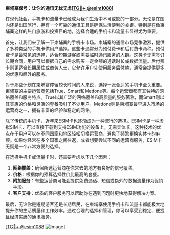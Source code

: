 **柬埔寨保号：让你的通讯无忧无虑[[TG💪+ @esim1088](https://t.me/s/esim1088)]**

在现代社会，手机卡和流量卡已经成为我们生活中不可或缺的一部分。无论是在国内还是出国旅行，拥有一个可靠的通讯工具是确保生活便利的关键。特别是在像柬埔寨这样的热门旅游和投资目的地，选择合适的手机卡和流量卡显得尤为重要。

首先，让我们来了解一下柬埔寨的手机卡市场。柬埔寨的通信市场竞争激烈，提供了多种类型的手机卡供用户选择。这些卡通常分为预付费卡和后付费卡两种。预付费卡是最常见的选择，适合短期游客或需要临时通讯服务的人群。这类卡无需签订长期合同，用户可以根据自己的需求购买一定金额的通话时长或数据流量。后付费卡则更适合长期居住或商务人士，它允许用户先使用服务后付款，通常会提供更多的优惠和额外的服务。

对于那些计划在柬埔寨停留较长时间的人来说，选择一张合适的手机卡至关重要。柬埔寨的主要运营商包括True、Smart和Metfone等。每个运营商都有其独特的网络覆盖和服务特点。True以其广泛的网络覆盖和高质量的服务著称，而Smart则以其实惠的价格和灵活的套餐吸引了不少用户。Metfone则是柬埔寨最早进入市场的运营商之一，拥有丰富的经验和稳定的网络。

除了传统的手机卡，近年来ESIM卡也逐渐成为一种流行的选择。ESIM卡是一种虚拟SIM卡，可以直接下载到支持ESIM功能的设备上，无需实体卡。这种技术的优点在于用户可以在不同国家和地区轻松切换运营商，避免了频繁更换实体卡的麻烦。如果你经常在多个国家之间往返，或者想要尝试不同的运营商服务，ESIM卡无疑是一个非常方便的选择。

在选择手机卡或流量卡时，还需要考虑以下几个因素：

1. **网络覆盖**：确保所选运营商在你常去的地方有良好的信号覆盖。
2. **价格**：根据你的预算选择性价比最高的套餐。
3. **附加服务**：有些运营商可能会提供免费通话、短信或额外的数据流量作为促销手段。
4. **客户支持**：优质的客户服务可以帮助你在遇到问题时更快地获得解决方案。

最后，无论你是短期游客还是长期居民，在柬埔寨使用手机卡和流量卡都能极大地提升你的生活质量和工作效率。通过合理的选择和管理，你可以享受到稳定、便捷且经济实惠的通讯服务。

[[TG💪+ @esim1088](https://t.me/s/esim1088) ![Image](https://i.postimg.cc/4NQfJmqS/Snipaste-2025-05-13-00-14-12.png)]